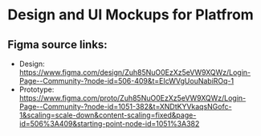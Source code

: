 # **Design and UI Mockups for Platfrom**

## Figma source links:

- Design: https://www.figma.com/design/Zuh85NuO0EzXz5eVW9XQWz/Login-Page--Community-?node-id=506-409&t=EIcWVgUouNabiROq-1
- Prototype: https://www.figma.com/proto/Zuh85NuO0EzXz5eVW9XQWz/Login-Page--Community-?node-id=1051-382&t=XNDtKYVkaqsNGofc-1&scaling=scale-down&content-scaling=fixed&page-id=506%3A409&starting-point-node-id=1051%3A382
